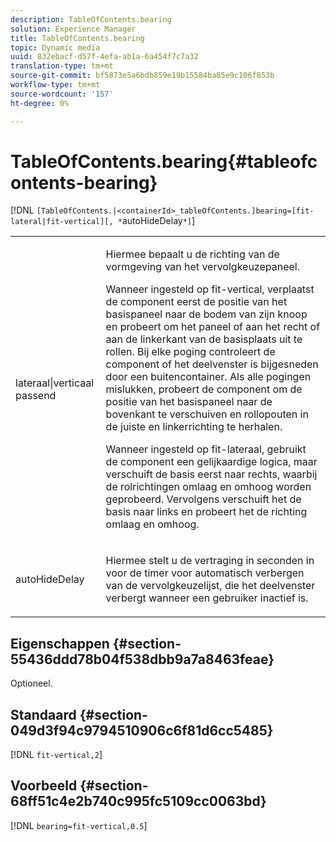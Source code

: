 ```yaml
---
description: TableOfContents.bearing
solution: Experience Manager
title: TableOfContents.bearing
topic: Dynamic media
uuid: 832ebacf-d57f-4efa-ab1a-6a454f7c7a32
translation-type: tm+mt
source-git-commit: bf5873e5a6bdb859e19b15584ba85e9c106f853b
workflow-type: tm+mt
source-wordcount: '157'
ht-degree: 0%

---
```



# TableOfContents.bearing{#tableofcontents-bearing}

[!DNL `[TableOfContents.|<containerId>_tableOfContents.]bearing=[fit-lateral|fit-vertical][, *`autoHideDelay`*]`]

<table id="table_5151E6EA076C4AAD8D952A09E1F17C44"> 
 <tbody> 
  <tr> 
   <td> <p> <span class="codeph"> lateraal|verticaal passend</span> </p> </td> 
   <td> <p> Hiermee bepaalt u de richting van de vormgeving van het vervolgkeuzepaneel. </p> <p>Wanneer ingesteld op <span class="codeph"> fit-vertical</span>, verplaatst de component eerst de positie van het basispaneel naar de bodem van zijn knoop en probeert om het paneel of aan het recht of aan de linkerkant van de basisplaats uit te rollen. Bij elke poging controleert de component of het deelvenster is bijgesneden door een buitencontainer. Als alle pogingen mislukken, probeert de component om de positie van het basispaneel naar de bovenkant te verschuiven en rollopouten in de juiste en linkerrichting te herhalen. </p> <p>Wanneer ingesteld op <span class="codeph"> fit-lateraal</span>, gebruikt de component een gelijkaardige logica, maar verschuift de basis eerst naar rechts, waarbij de rolrichtingen omlaag en omhoog worden geprobeerd. Vervolgens verschuift het de basis naar links en probeert het de richting omlaag en omhoog. </p> </td> 
  </tr> 
  <tr> 
   <td> <p> <span class="codeph"><span class="varname"> autoHideDelay</span></span> </p> </td> 
   <td> <p> Hiermee stelt u de vertraging in seconden in voor de timer voor automatisch verbergen van de vervolgkeuzelijst, die het deelvenster verbergt wanneer een gebruiker inactief is. </p> </td> 
  </tr> 
 </tbody> 
</table>

## Eigenschappen {#section-55436ddd78b04f538dbb9a7a8463feae}

Optioneel.

## Standaard {#section-049d3f94c9794510906c6f81d6cc5485}

[!DNL `fit-vertical,2`]

## Voorbeeld {#section-68ff51c4e2b740c995fc5109cc0063bd}

[!DNL `bearing=fit-vertical,0.5`]
